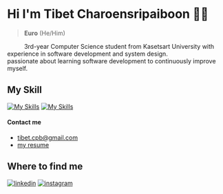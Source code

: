 <h1>Hi I'm Tibet Charoensripaiboon 🙋🏻</h1>

> <b>Euro</b> (He/Him)

<p>
&nbsp;&nbsp;&nbsp;&nbsp;&nbsp;&nbsp;&nbsp;&nbsp;&nbsp;
3rd-year Computer Science student from Kasetsart University with experience in software development and system design.<br>
passionate about learning software development to continuously improve myself.
</p>
<h2>My Skill</h2>

[![My Skills](https://skillicons.dev/icons?i=js,html,css,go)](https://skillicons.dev)
[![My Skills](https://skillicons.dev/icons?i=py,java,nextjs,flutter,mysql,postgres,aws,figma,postman&theme=light)](https://skillicons.dev)

<h4>Contact me</h4>
<ul>
<li><a target="_blank" href="">tibet.cpb@gmail.com </a></li>
<li><a target="_blank" href="https://www.canva.com/design/DAGVQcFVegw/vkGCsz3xFgGrx4fCmtNXag/view?utm_content=DAGVQcFVegw&utm_campaign=designshare&utm_medium=link2&utm_source=uniquelinks&utlId=hfb5307549f">my resume </a></li>
  
</ul>

  
<h2>Where to find me</h2>
<p><a target="_blank" href="https://www.linkedin.com/in/Tibet Charoensripaiboon" style="display: inline-block;"><img src="https://img.shields.io/badge/linkedin-logo?style=for-the-badge&logo=linkedin&logoColor=white&color=%230a77b6" alt="linkedin" /></a>
<a target="_blank" href="https://www.instagram.com/aeuroo" style="display: inline-block;"><img src="https://img.shields.io/badge/instagram-logo?style=for-the-badge&logo=instagram&logoColor=white&color=%23F35369" alt="instagram" /></a></p>

